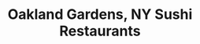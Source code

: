 ---
layout: city
title: Oakland Gardens, NY Sushi Restaurants
permalink: /new-york/oakland-gardens/
stateAbbr: NY
stateName: New York
cityName: Oakland Gardens
---